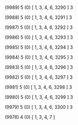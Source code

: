 (9989) 5 (0) [ 1, 3, 4, 6, 3290 ] 3 


(9988) 5 (0) [ 1, 3, 4, 6, 3291 ] 3 


(9987) 5 (0) [ 1, 3, 4, 6, 3292 ] 3 


(9986) 5 (0) [ 1, 3, 4, 6, 3293 ] 3 


(9985) 5 (0) [ 1, 3, 4, 6, 3294 ] 3 


(9984) 5 (0) [ 1, 3, 4, 6, 3295 ] 3 


(9983) 5 (0) [ 1, 3, 4, 6, 3296 ] 3 


(9982) 5 (0) [ 1, 3, 4, 6, 3297 ] 3 


(9981) 5 (0) [ 1, 3, 4, 6, 3298 ] 3 


(9980) 5 (0) [ 1, 3, 4, 6, 3299 ] 3 


(9979) 5 (0) [ 1, 3, 4, 6, 3300 ] 3 


(9978) 4 (0) [ 1, 3, 4, 7 ]  

